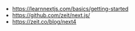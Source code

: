 - https://learnnextjs.com/basics/getting-started
- https://github.com/zeit/next.js/
- https://zeit.co/blog/next4
